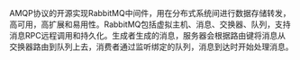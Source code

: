 AMQP协议的开源实现RabbitMQ中间件，用在分布式系统间进行数据存储转发，高可用，高扩展和易用性。RabbitMQ包括虚拟主机、消息、交换器、队列，支持消息RPC远程调用和持久化。生成者生成的消息，服务器会根据路由键将消息从交换器路由到队列上去，消费者通过监听绑定的队列，消息到达时开始处理消息。
